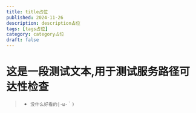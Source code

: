 ```yaml
---
title: title占位
published: 2024-11-26
description: description占位
tags: [tags占位]
category: category占位
draft: false
---
```


# 这是一段测试文本,用于测试服务路径可达性检查
> - `没什么好看的|･ω･｀)`
